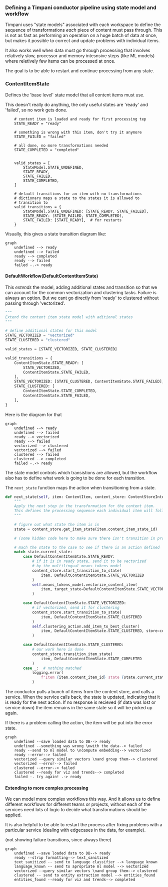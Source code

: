 ### Defining a Timpani conductor pipeline using state model and workflow

Timpani uses "state models" associated with each workspace to define the sequence of transformations *each* piece of content must pass through.  This is not as fast as performing an operation on a huge batch of data at once, but makes it possible to correct and update problems with individual items.  

It also works well when data must go through processing that involves relatively slow, processor and memory intesnsive steps (like ML models) where reletively few items can be processed at once. 

The goal is to be able to restart and continue processing from any state.


### ContentItemState
Defines the 'base level' state model that all content items must use. 

This doesn't really do anything, the only useful states are 'ready' and 'failed', so no work gets done.
```
    # content item is loaded and ready for first processing tep
    STATE_READY = "ready"

    # something is wrong with this item, don't try it anymore
    STATE_FAILED = "failed"

    # all done, no more transformations needed
    STATE_COMPLETED = "completed"


    valid_states = [
        StateModel.STATE_UNDEFINED,
        STATE_READY,
        STATE_FAILED,
        STATE_COMPLETED,
    ]

    # default transitions for an item with no transformations
    # dictionary maps a state to the states it is allowed to 
    # transition to
    valid_transitions = {
        StateModel.STATE_UNDEFINED: [STATE_READY, STATE_FAILED],
        STATE_READY: [STATE_FAILED, STATE_COMPLETED],
        STATE_FAILED: [STATE_READY],  # for restarts
    }
```
Visually, this gives a state transition diagram like:

```mermaid
graph
    undefined --> ready
    undefined --> failed
    ready --> completed
    ready --> failed
    failed -.-> ready
```


#### DefaultWorkflow(DefaultContentItemState)

This *extends* the model, adding additional states and transition so that we can account for the common vectorization and clustering tasks.  Failure is always an option.  But we cant go directly from 'ready' to clustered without passing through 'vectorized'.

```python
"""
Extend the content item state model with aditional states
"""

# define additional states for this model
STATE_VECTORIZED = "vectorized"
STATE_CLUSTERED = "clustered"

valid_states = [STATE_VECTORIZED, STATE_CLUSTERED]

valid_transitions = {
    ContentItemState.STATE_READY: [
        STATE_VECTORIZED,
        ContentItemState.STATE_FAILED,
    ],
    STATE_VECTORIZED: [STATE_CLUSTERED, ContentItemState.STATE_FAILED],
    STATE_CLUSTERED: [
        ContentItemState.STATE_COMPLETED,
        ContentItemState.STATE_FAILED,
    ],
}
```

Here is the diagram for that

```mermaid
graph
    undefined --> ready
    undefined --> failed
    ready --> vectorized
    ready --> failed
    vectorized --> clustered
    vectorized --> failed
    clustered --> failed
    clustered --> completed
    failed -.-> ready
```

The state model controls which transistions are allowed, but the workflow also has to define what work is going to be done for each transition.

The `next_state` function maps the action when transitioning from a state. 

```python
def next_state(self, item: ContentItem, content_store: ContentStoreInterface):
    """
    Apply the next step in the transformation for the content item.
    This defines the processing sequence each individual item will follow
    """

    # figure out what state the item is in
    state = content_store.get_item_state(item.content_item_state_id)

    # (some hidden code here to make sure there isn't transition in progress and we haven't updated too many times)

    # mach the state to the case to see if there is an action defined
    match state.current_state:
        case DefaultContentItemState.STATE_READY:
            # if it is in ready state, send it to be vectorized
            # by the multilingual means tokens model
            content_store.start_transition_to_state(
                item, DefaultContentItemState.STATE_VECTORIZED
            )
            self.means_tokens_model.vectorize_content_item(
                item, target_state=DefaultContentItemState.STATE_VECTORIZED
            )

        case DefaultContentItemState.STATE_VECTORIZED:
            # if vectorized, send it for clustering
            content_store.start_transition_to_state(
                item, DefaultContentItemState.STATE_CLUSTERED
            )
            self.clustering_action.add_item_to_best_cluster(
                item, DefaultContentItemState.STATE_CLUSTERED, store=content_store
            )

        case DefaultContentItemState.STATE_CLUSTERED:
            # our work here is done
            content_store.transition_item_state(
                item, DefaultContentItemState.STATE_COMPLETED
            )
        case _:  # nothing matched
            logging.error(
                f"Item {item.content_item_id} state {state.current_state} does not match states for workflow {self.get_name}"
            )
```

The conductor pulls a bunch of items from the content store, and calls a service. When the service calls back, the state is updated, indicating that it is ready for the next action. If no response is recieved (if data was lost or service down) the item remains in the same state so it will be picked up again.

If there is a problem calling the action, the item will be put into the error state.

```mermaid
graph
    undefined --save loaded data to DB--> ready
    undefined --something was wrong \nwith the data--> failed
    ready --send to ml model to \ncompute embedding--> vectorized
    ready --error--> failed
    vectorized --query similar vectors \nand group them--> clustered
    vectorized --error--> failed
    clustered --error--> failed
    clustered --ready for viz and trends--> completed
    failed -. try again! .-> ready
```

#### Extending to more complex processing

We can model more complex workflows this way. And it allows us to define different workflows for different teams or projects, without each of the services need lots of logic to decide what transformations should be applied. 

It is also helpful to be able to restart the process after fixing problems with a particular service (dealing with edgecases in the data, for example).

(not showing failure transitions, since always there)

```mermaid
graph
    undefined --save loaded data to DB--> ready
    ready --strip formatting--> text_sanitized
    text_sanitized -- send to language classifier --> language_known
    language_known -- send to apropriate ml model --> vectorized
    vectorized --query similar vectors \nand group them--> clustered
    clustered -- send to entity extraction model --> entities_found
    entities_found --ready for viz and trends--> completed
```

